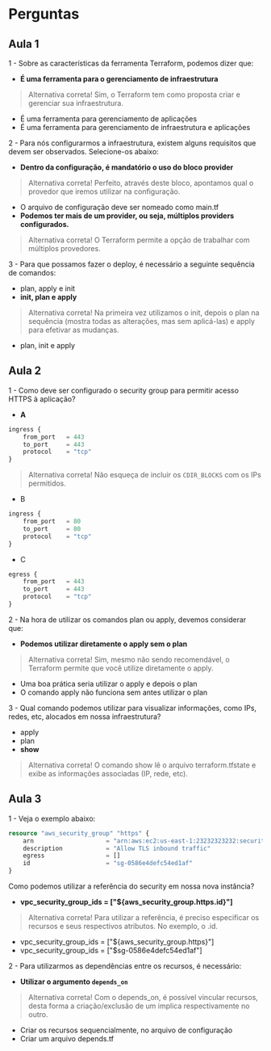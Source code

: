 # Perguntas

## Aula 1

1 - Sobre as características da ferramenta Terraform, podemos dizer que:

- __É uma ferramenta para o gerenciamento de infraestrutura__

> Alternativa correta! Sim, o Terraform tem como proposta criar e gerenciar sua infraestrutura.

- É uma ferramenta para gerenciamento de aplicações
- É uma ferramenta para gerenciamento de infraestrutura e aplicações

2 - Para nós configurarmos a infraestrutura, existem alguns requisitos que devem ser observados. Selecione-os abaixo:

- __Dentro da configuração, é mandatório o uso do bloco provider__

> Alternativa correta! Perfeito, através deste bloco, apontamos qual o provedor que iremos utilizar na configuração.

- O arquivo de configuração deve ser nomeado como main.tf
- __Podemos ter mais de um provider, ou seja, múltiplos providers configurados.__

> Alternativa correta! O Terraform permite a opção de trabalhar com múltiplos provedores.

3 - Para que possamos fazer o deploy, é necessário a seguinte sequência de comandos:

- plan, apply e init
- __init, plan e apply__

> Alternativa correta! Na primeira vez utilizamos o init, depois o plan na sequência (mostra todas as alterações, mas sem aplicá-las) e apply para efetivar as mudanças.

- plan, init e apply

## Aula 2

1 - Como deve ser configurado o security group para permitir acesso HTTPS à aplicação?

- __A__

``` tf
ingress {
    from_port   = 443
    to_port     = 443
    protocol    = "tcp"
}
```

> Alternativa correta! Não esqueça de incluir os ```CDIR_BLOCKS``` com os IPs permitidos.

- B

``` tf
ingress {
    from_port   = 80
    to_port     = 80
    protocol    = "tcp"
}
```

- C

``` tf
egress {
    from_port   = 443
    to_port     = 443
    protocol    = "tcp"
}
```

2 - Na hora de utilizar os comandos plan ou apply, devemos considerar que:

- __Podemos utilizar diretamente o apply sem o plan__

> Alternativa correta! Sim, mesmo não sendo recomendável, o Terraform permite que você utilize diretamente o apply.

- Uma boa prática seria utilizar o apply e depois o plan
- O comando apply não funciona sem antes utilizar o plan

3 - Qual comando podemos utilizar para visualizar informações, como IPs, redes, etc, alocados em nossa infraestrutura?

- apply
- plan
- __show__

> Alternativa correta! O comando show lê o arquivo terraform.tfstate e exibe as informações associadas (IP, rede, etc).

## Aula 3

1 - Veja o exemplo abaixo:

``` tf
resource "aws_security_group" "https" {
    arn                    = "arn:aws:ec2:us-east-1:23232323232:security-group/sg-0586e4defc54ed1af"
    description            = "Allow TLS inbound traffic"
    egress                 = []
    id                     = "sg-0586e4defc54ed1af"
}
```

Como podemos utilizar a referência do security em nossa nova instância?

- __vpc_security_group_ids = ["${aws_security_group.https.id}"]__

> Alternativa correta! Para utilizar a referência, é preciso especificar os recursos e seus respectivos atributos. No exemplo, o .id.

- vpc_security_group_ids = ["${aws_security_group.https}"]
- vpc_security_group_ids = ["$sg-0586e4defc54ed1af"]

2 - Para utilizarmos as dependências entre os recursos, é necessário:

- __Utilizar o argumento ```depends_on```__

> Alternativa correta! Com o depends_on, é possível vincular recursos, desta forma a criação/exclusão de um implica respectivamente no outro.

- Criar os recursos sequencialmente, no arquivo de configuração
- Criar um arquivo depends.tf
